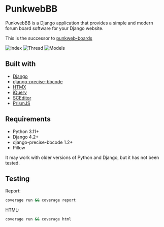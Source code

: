 # PunkwebBB

PunkwebBB is a Django application that provides a simple and modern forum board software for your Django website.

This is the successor to [punkweb-boards](https://github.com/Punkweb/punkweb-boards)

![Index](https://github.com/Punkweb/PunkwebBB/blob/main/images/index.png)
![Thread](https://github.com/Punkweb/PunkwebBB/blob/main/images/thread.png)
![Models](https://github.com/Punkweb/PunkwebBB/blob/main/images/models.png)

## Built with

- [Django](https://www.djangoproject.com/)
- [django-precise-bbcode](https://github.com/ellmetha/django-precise-bbcode)
- [HTMX](https://htmx.org/)
- [jQuery](https://jquery.com/)
- [SCEditor](https://www.sceditor.com/)
- [PrismJS](https://prismjs.com/)

## Requirements

- Python 3.11+
- Django 4.2+
- django-precise-bbcode 1.2+
- Pillow

It may work with older versions of Python and Django, but it has not been tested.

## Testing

Report:

```bash
coverage run && coverage report
```

HTML:

```bash
coverage run && coverage html
```
